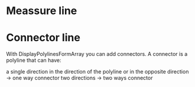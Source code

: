 # Meassure line


# Connector line

With DisplayPolylinesFormArray you can add connectors. A connector is a polyline that can have:

a single direction in the direction of the polyline or in the opposite direction -> one way connector
two directions -> two ways connector


